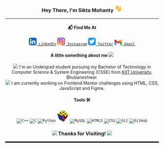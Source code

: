 <h3 align="center">Hey There, I'm Sikta Mohanty <img src="./Social/Hi.gif" width="25px"></h3>
<hr>
<h4 align="center">📬 Find Me At</h4>
<p align="center">
    <code><a href="https://www.linkedin.com/in/sikta-mohanty-046b791b0/" title="LinkedIn Profile"><img width="25" src="./Social/LinkedIn.svg"> LinkedIn</a></code>
    <code><a href="https://www.instagram.com/_siktamohanty_/" title="Instagram Profile"><img width="25" src="./Social/Instagram.svg"> Instagram</a></code>
    <code><a href="https://twitter.com/moonsikta" title="Twitter Profile"><img width="25" src="./Social/Twitter.svg"> Twitter</a></code>
    <code><a href="mailto:mohanty.moonsikta@gmail.com?body=Hey!" title="Gmail"><img width="25" src="./Social/Gmail.png"> Gmail</a></code>
</p>
<h4 align = "center">
A little something about me <img src="https://media.giphy.com/media/VgCDAzcKvsR6OM0uWg/giphy.gif" width="50"> </h4>
<p align = "center">
 <img src="https://media0.giphy.com/media/RgnqqDjzirWuFAqlR6/giphy.gif?cid=ecf05e47hdt0egaplwt9rqmxf9twjrzdfurqbrbqz7unbch0&rid=giphy.gif&ct=s" width = "30"> I'm an Undergrad student pursuing my Bachelor of Technology in Computer Science & System Engineering (CSSE) from <a href="https://kiit.ac.in/?__cf_chl_managed_tk__=ZkwOdbgRXxF1AIQUdCLxhfF4.qPI93znXJ1Gkd5ZR5s-1636089809-0-gaNycGzNBxE"> KIIT University</a>, Bhubaneshwar.
<br>
 <img src="https://media4.giphy.com/media/t8WhfLXvdufhY1shac/giphy.gif?cid=ecf05e47kht9w302pda4naj9gtvb2u69hsnm2ikovzkya177&rid=giphy.gif&ct=s" width = "30"> I am currently working on Frontend Mentor challenges using HTML, CSS, JavaScript and Figma.
</p>
<h4 align = "center">Tools 🛠️ </h4>
<p align = "center">
<code><img title="C++" height="40" src="https://cdn.freebiesupply.com/logos/large/2x/c-logo-png-transparent.png"></code>
<code><img title="C" height="40" src="https://brandslogos.com/wp-content/uploads/images/large/c-logo-1.png"></code>
<code><img title="Python" height="40" src="https://cdn.freebiesupply.com/logos/large/2x/python-5-logo-png-transparent.png"></code>
<code><img title="Problem Solving" height="40" src="./Social/Rubiks-Cube.png"></code>
<code><img title="MySQL" height="40" src="https://cdn.freebiesupply.com/logos/large/2x/mysql-6-logo-png-transparent.png"></code>
<code><img title="HTML5" height="40" src="https://cdn.freebiesupply.com/logos/large/2x/html-5-logo-png-transparent.png"></code>
<code><img title="CSS" height="40" src="https://cdn.freebiesupply.com/logos/large/2x/css3-logo-png-transparent.png"></code>
<code><img title="Git" height="40" src="https://cdn.freebiesupply.com/logos/thumbs/2x/git-logo.png"></code>
<code><img title="GitHub" height="40" src="https://cdn.freebiesupply.com/logos/large/2x/github-octocat-logo-png-transparent.png"></code>
</p>
<h3 align = "center">
<img src="https://media1.giphy.com/media/4uyBfovScfdhQAqXQ9/giphy.gif?cid=ecf05e4782jnhubezkdqdnd5x63r5u8tdgnb0cohx40lz67v&rid=giphy.gif&ct=s" width = "50"> Thanks for Visiting! <img src="https://media1.giphy.com/media/4uyBfovScfdhQAqXQ9/giphy.gif?cid=ecf05e4782jnhubezkdqdnd5x63r5u8tdgnb0cohx40lz67v&rid=giphy.gif&ct=s" width = "50"> </h3>
<hr style = "height:4px" noshade>
